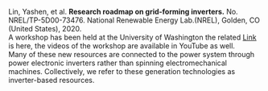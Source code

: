 Lin, Yashen, et al. **Research roadmap on grid-forming inverters.** No. NREL/TP-5D00-73476. National Renewable Energy Lab.(NREL), Golden, CO (United States), 2020.
<br>A workshop has been held at the University of Washington the related [Link](https://lowinertiagrids.ece.uw.edu/) is here, the videos of the workshop are available in YouTube as well.
<br>Many of these new resources are connected to the power system through power electronic inverters rather than spinning electromechanical machines. Collectively, we refer to these generation technologies as inverter-based resources.
